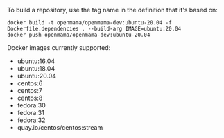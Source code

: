 To build a repository, use the tag name in the definition that it's based on:

    docker build -t openmama/openmama-dev:ubuntu-20.04 -f Dockerfile.dependencies . --build-arg IMAGE=ubuntu:20.04
    docker push openmama/openmama-dev:ubuntu-20.04

Docker images currently supported:

* ubuntu:16.04
* ubuntu:18.04
* ubuntu:20.04
* centos:6
* centos:7
* centos:8
* fedora:30
* fedora:31
* fedora:32
* quay.io/centos/centos:stream
